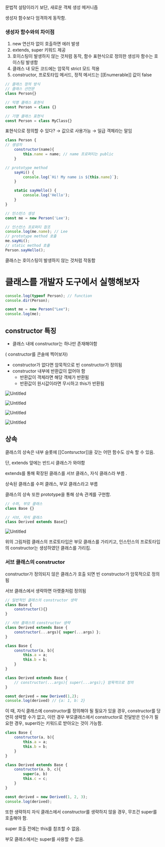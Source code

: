 문법적 설탕이라기 보단, 새로운 객체 생성 메커니즘

생성자 함수보다 엄격하게 동작함.

### 생성자 함수와의 차이점

1. new 연산자 없이 호출하면 에러 발생
2. extends, super 키워드 제공
3. 호이스팅이 발생하지 않는 것처럼 동작, 함수 표현식으로 정의한 생성자 함수는 호이스팅 발생함
4. 클래스 내 모든 코드에는 암묵적 strict 모드 적용
5. constructor,  프로토타입 메서드, 정적 메서드는 [[Enumerable]] 값이 false

```jsx
// 클래스 정의 방식
// 클래스 선언문
class Person{}

// 익명 클래스 표현식
const Person = class {}

// 기명 클래스 표현식
const Person = class MyClass{}
```

표현식으로 정의할 수 있다? → 값으로 사용가능 → 일급 객체라는 말임

```jsx
class Person {
// 생성자
	constructor(name){
		this.name = name; // name 프로퍼티는 public
	}

// prototype method
	sayHi() {
		console.log(`Hi! My name is ${this.name}`};
	}

	static sayHello() {
		console.log('Hello');
	}
}

// 인스턴스 생성
const me = new Person('Lee');

// 인스턴스 프로퍼티 참조
console.log(me.name); // Lee
// prototype method 호출
me.sayHi();
// static method 호출
Person.sayHello();
```

클래스는 호이스팅이 발생하지 않는 것처럼 작동함

# 클래스를 개발자 도구에서 실행해보자

```jsx
console.log(typeof Person); // function
console.dir(Person);

const me = new Person("Lee");
console.log(me);
```

## constructor 특징

- 클래스 내에 constructor는 하나만 존재해야함

( constructor를 콘솔에 찍어보자)

- constructor가 없다면 암묵적으로 빈 constructor가 정의됨
- constructor 내부에 반환값이 없어야 함
    - 반환값이 객체라면 해당 객체가 반환됨
    - 반환값이 원시값이라면 무시하고 this가 반환됨

![Untitled](https://s3-us-west-2.amazonaws.com/secure.notion-static.com/efd3da4e-9520-4329-8468-0a11db9351aa/Untitled.png)

![Untitled](https://s3-us-west-2.amazonaws.com/secure.notion-static.com/15427d64-6f51-4564-8661-236ecb1902cb/Untitled.png)

![Untitled](https://s3-us-west-2.amazonaws.com/secure.notion-static.com/3decf980-b85e-4d94-b3e2-844c6de3c119/Untitled.png)

![Untitled](https://s3-us-west-2.amazonaws.com/secure.notion-static.com/7c6b9895-25c9-4c12-bf4d-e3b28b98dc8b/Untitled.png)

## 상속

클래스의 상속은 내부 슬롯에 [[Contsructor]]을 갖는 어떤 함수도 상속 할 수 있음.

단, extends 앞에는 반드시 클래스가 와야함

extends를 통해 확장된 클래스를 서브 클래스, 자식 클래스라 부름 .

상속된 클래스를 수퍼 클래스, 부모 클래스라고 부름

클래스의 상속 또한 prototype을 통해 상속 관계를 구현함.

```jsx
// 수퍼, 부모 클래스
class Base {}

// 서브, 자식 클래스
class Derived extends Base{}
```

![Untitled](https://s3-us-west-2.amazonaws.com/secure.notion-static.com/e5b6efee-b3ab-4141-986e-4701b4658b6e/Untitled.png)

위의 그림처럼 클래스의 프로토타입은 부모 클래스를 가리키고, 인스턴스의  프로토타입의 constructor는 생성하였던 클래스를 가리킴.

### 서브 클래스의 constructor

constructor가 정의되지 않은 클래스가 호출 되면 빈 constructor가 암묵적으로 정의됨

서브 클래스에서 생략하면 아랫줄처럼 정의됨

```jsx
// 일반적인 클래스의 constructor 생략
class Base {
	constructor(){}
}

// 서브 클래스의 constructor 생략
class Derived extends Base {
	constructor(...args){ super(...args) };
}
```

```jsx
class Base {
	constructor(a, b){
		this.a = a;
		this.b = b;
	}
}

class Derived extends Base {
	// constructor(...args){ super(...args);} 암묵적으로 정의
}

const derived = new Derived(1,2);
console.log(derived) // {a: 1, b: 2}
```

이 때, 자식 클래스에 constructor를 정의해야 될 필요가 있을 경우, constructor를 당연히 생략할 수가 없고, 이런 경우 부모클래스에서 constructor로 전달받은 인수가 필요한 경우, super라는 키워드로 받아오는 것이 가능함.

```jsx
class Base {
	constructor(a, b){
		this.a = a;
		this.b = b;
	}
}

class Derived extends Base {
	constructor(a, b, c){
		super(a, b)
		this.c = c;		
	}
}

const derived = new Derived(1, 2, 3);
console.log(derived);
```

또한 생략하지 자식 클래스에서 constructor를 생략하지 않을 경우, 무조건 super를 호출해야 함.

super 호출 전에는 this를 참조할 수 없음.

부모 클래스에서는 super를 사용할 수 없음.